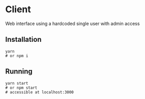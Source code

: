 # Client

Web interface using a hardcoded single user with admin access

## Installation
```shell script
yarn 
# or npm i
```

## Running
```shell script
yarn start 
# or npm start
# accessible at localhost:3000
```
